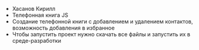 - Хасанов Кирилл
- Телефонная книга JS
- Создание телефонной книги с добавлением и удалением контактов, возможность добавления в избранное
- Чтобы запустить проект нужно скачать все файлы и запустить их в среде-разработки
